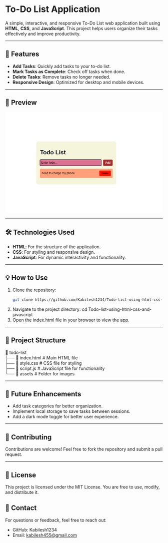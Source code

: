 # To-Do List Application  

A simple, interactive, and responsive To-Do List web application built using **HTML**, **CSS**, and **JavaScript**. This project helps users organize their tasks effectively and improve productivity.

---

## 🚀 Features  
- **Add Tasks**: Quickly add tasks to your to-do list.  
- **Mark Tasks as Complete**: Check off tasks when done.  
- **Delete Tasks**: Remove tasks no longer needed.  
- **Responsive Design**: Optimized for desktop and mobile devices.  

---

## 📸 Preview  
![To-Do List Preview](preview.png)  

---

## 🛠️ Technologies Used  
- **HTML**: For the structure of the application.  
- **CSS**: For styling and responsive design.  
- **JavaScript**: For dynamic interactivity and functionality.  

---

## 💡 How to Use  
1. Clone the repository:  
   ```bash  
   git clone https://github.com/Kabilesh1234/Todo-list-using-html-css-and-javascript.git
2. Navigate to the project directory:
cd  Todo-list-using-html-css-and-javascript
3. Open the index.html file in your browser to view the app.

---
## 📂 Project Structure
📁 todo-list  
├── 📄 index.html  # Main HTML file  
├── 📄 style.css   # CSS file for styling  
├── 📄 script.js   # JavaScript file for functionality  
└── 📁 assets      # Folder for images 

---
## 🌟 Future Enhancements
- Add task categories for better organization.
- Implement local storage to save tasks between sessions.
- Add a dark mode toggle for better user experience.

---
## 🙌 Contributing
Contributions are welcome! Feel free to fork the repository and submit a pull request.

---
## 📄 License
This project is licensed under the MIT License. You are free to use, modify, and distribute it.

## 💌 Contact
For questions or feedback, feel free to reach out:

- GitHub: Kabilesh1234
- Email: kabilesh455@gmail.com
